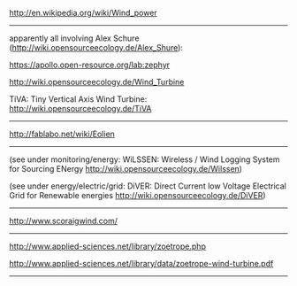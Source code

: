 http://en.wikipedia.org/wiki/Wind_power

***************

apparently all involving Alex Schure (http://wiki.opensourceecology.de/Alex_Shure):

https://apollo.open-resource.org/lab:zephyr

http://wiki.opensourceecology.de/Wind_Turbine

TiVA: Tiny Vertical Axis Wind Turbine: http://wiki.opensourceecology.de/TiVA

***************


http://fablabo.net/wiki/Eolien

***************

(see under monitoring/energy: WiLSSEN: Wireless / Wind Logging System for Sourcing ENergy http://wiki.opensourceecology.de/Wilssen)

(see under energy/electric/grid: DiVER: Direct Current low Voltage Electrical Grid for Renewable energies  http://wiki.opensourceecology.de/DiVER)


***************

http://www.scoraigwind.com/


**************

http://www.applied-sciences.net/library/zoetrope.php

http://www.applied-sciences.net/library/data/zoetrope-wind-turbine.pdf

*****************
